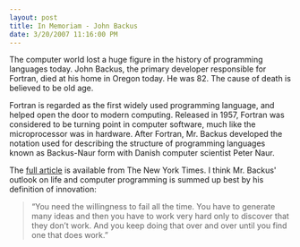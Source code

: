 ```yaml
---
layout: post
title: In Memoriam - John Backus
date: 3/20/2007 11:16:00 PM
---
```


The computer world lost a huge figure in the history of programming languages today. John Backus, the primary developer responsible for Fortran, died at his home in Oregon today. He was 82. The cause of death is believed to be old age.

Fortran is regarded as the first widely used programming language, and helped open the door to modern computing. Released in 1957, Fortran was considered to be turning point in computer software, much like the microprocessor was in hardware. After Fortran, Mr. Backus developed the notation used for describing the structure of programming languages known as Backus-Naur form with Danish computer scientist Peter Naur.

The [full article](http://www.nytimes.com/2007/03/20/business/20backus.html?ex=1332129600&en=c5d2d73907749f77&ei=5124&partner=permalink&exprod=permalink) is available from The New York Times. I think Mr. Backus' outlook on life and computer programming is summed up best by his definition of innovation:

> “You need the willingness to fail all the time. You have to generate many ideas and then you have to work very hard only to discover that they don’t work. And you keep doing that over and over until you find one that does work.”
